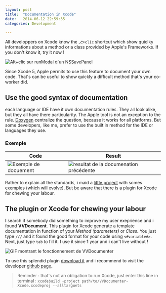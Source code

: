 ```yaml
---
layout: post
title:  "Documentation in Xcode"
date:   2014-06-12 22:59:35
categories: Development

---
```


All developpers on Xcode know the `⎇+clic` shortcut which show quiclky informations about a method or a class provided by Apple's Frameworks. If you don't know it, try it now !

![Alt+clic sur runModal d'un NSSavePanel](http://farm8.staticflickr.com/7313/12364419514_d32c9cfd3d.jpg)

Since Xcode 5, Apple permits to use this feature to document your own code. That's can be useful to show quickly a difficult method that's your co-worker did.

## Use the good syntax of documentation

each language or IDE have it own documentation rules. They all look alike, but they all have there particularity. The Apple tool is not an exception to the rule. [Doxygen](www.doxygen.org) centralize the question, because it works for all platforms. But some developers, like me, prefer to use the built in method for the IDE or languages they use.

### Exemple

Code | Result
----|-----
![Exemple de docuement](http://farm3.staticflickr.com/2853/12443847493_fac0325c51.jpg)|![resultat de la documenation précédente](http://farm3.staticflickr.com/2819/12443709685_17d7e55a35.jpg)

Rather to explain all the standards, i maid a [little project](https://github.com/leolelego/OSX-Bricks-Codes/tree/master/XcodeDocumentation) with somes exemples (which will evolve). But be aware that there is a plugin for Xcode for chewing your labour. 

## The plugin or Xcode for chewing your labour

I search if somebody did something to improve my user exeprience and i found  **VVDocument**. This plugin for Xcode generate a template documentation in  function of your *Method (parameters)* or *Class*. You just type `///` and it found the good format for your code using `<#variable#>`. Next, just type `tab` to fill it. I use it since 1 year and i can't live without !


![GIF montrant le fonctionnement de VVDocumenter](https://raw.github.com/onevcat/VVDocumenter-Xcode/master/ScreenShot.gif)
    


To use this splendid plugin [download it](https://github.com/onevcat/VVDocumenter-Xcode/archive/master.zip) and i recommend to visit the developer [github page](https://github.com/onevcat/VVDocumenter-Xcode).

> Reminder : that's not an obligation to run Xcode, just enter this line in terminal : `xcodebuild -project path/to/VVDocumenter-Xcode.xcodeproj --alltarguets`
